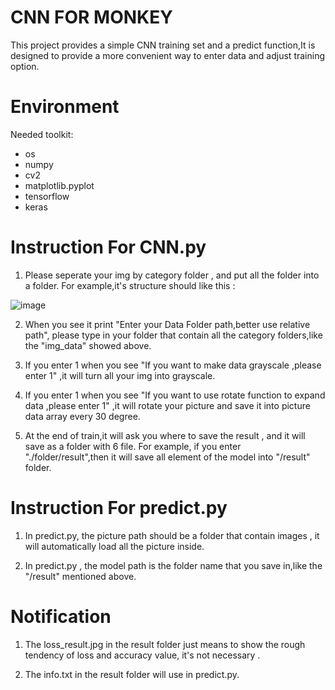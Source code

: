 # CNN FOR MONKEY
This project provides a simple CNN training set and a predict function,It is designed to provide a more convenient way to enter data and adjust training option.

# Environment
Needed toolkit:
- os
- numpy
- cv2
- matplotlib.pyplot
- tensorflow
- keras

# Instruction For CNN.py
1. Please seperate your img by category folder , and put all the folder into a folder.
For example,it's structure should like this :

![image](../blob/main/ex1.jpg?raw=true)

2. When you see it print "Enter your Data Folder path,better use relative path", please type in your folder that contain all the category folders,like the "img_data" showed above.

3. If you enter 1 when you see "If you want to make data grayscale ,please enter 1" ,it will turn all your img into grayscale.

4. If you enter 1 when you see "If you want to use rotate function to expand data ,please enter 1" ,it will rotate your picture and save it into picture data array every 30 degree.

5. At the end of train,it will ask you where to save the result , and it will save as a folder with 6 file.
For example, if you enter "./folder/result",then it will save all element of the model into "/result" folder.

# Instruction For predict.py

1. In predict.py, the picture path should be a folder that contain images , it will automatically load all the picture inside.

2. In predict.py , the model path is the folder name that you save in,like the "/result" mentioned above.

# Notification

1. The loss_result.jpg in the result folder just means to show the rough tendency of loss and accuracy value, it's not necessary .

2. The info.txt in the result folder will use in predict.py.


